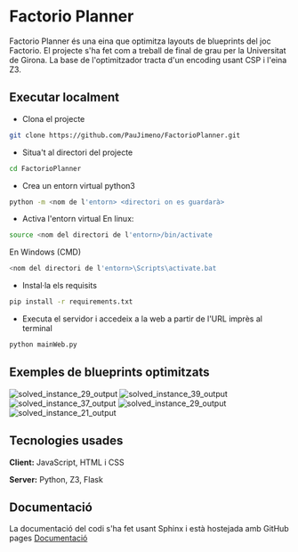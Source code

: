 # Factorio Planner

Factorio Planner és una eina que optimitza layouts de blueprints del joc Factorio. El projecte s'ha fet com a treball de final de grau per la Universitat de Girona.
La base de l'optimitzador tracta d'un encoding usant CSP i l'eina Z3.

## Executar localment

- Clona el projecte

```bash
git clone https://github.com/PauJimeno/FactorioPlanner.git
```

- Situa't al directori del projecte

```bash
cd FactorioPlanner
```

- Crea un entorn virtual python3
```bash
python -m <nom de l'entorn> <directori on es guardarà>
```

- Activa l'entorn virtual
En linux:
```bash
source <nom del directori de l'entorn>/bin/activate
```
En Windows (CMD)
```bash
<nom del directori de l'entorn>\Scripts\activate.bat
```
- Instal·la els requisits
```bash
pip install -r requirements.txt
```

- Executa el servidor i accedeix a la web a partir de l'URL imprès al terminal
```bash
python mainWeb.py
```

## Exemples de blueprints optimitzats

![solved_instance_29_output](https://github.com/user-attachments/assets/1a148008-0c84-4e83-ac59-bc4586564eb7)
![solved_instance_39_output](https://github.com/user-attachments/assets/2dfc8b10-1759-48ea-94be-a93c7db0b5f8)
![solved_instance_37_output](https://github.com/user-attachments/assets/a4d4ed1c-7183-44e3-acc8-6a5acb13dfa2)
![solved_instance_29_output](https://github.com/user-attachments/assets/e3626c38-7882-4a9b-bb2f-397b24984070)
![solved_instance_21_output](https://github.com/user-attachments/assets/97854d25-88f8-45b9-9a04-3ef644d489c9)

## Tecnologies usades

**Client:** JavaScript, HTML i CSS

**Server:** Python, Z3, Flask

## Documentació
La documentació del codi s'ha fet usant Sphinx i està hostejada amb GitHub pages
[Documentació](https://paujimeno.github.io/FactorioPlanner/)
